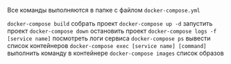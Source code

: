 Все команды выполняются в папке с файлом `docker-compose.yml`

`docker-compose build` собрать проект
`docker-compose up -d`  запустить проект
`docker-compose down` остановить проект
`docker-compose logs -f [service name]` посмотреть логи сервиса
`docker-compose ps` вывести список контейнеров
`docker-compose exec [service name] [command]` выполнить команду в контейнере
`docker-compose images` список образов